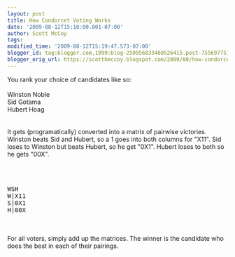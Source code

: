 ```yaml
---
layout: post
title: How Condorcet Voting Works
date: '2009-08-12T15:10:00.001-07:00'
author: Scott McCoy
tags: 
modified_time: '2009-08-12T15:19:47.573-07:00'
blogger_id: tag:blogger.com,1999:blog-250956833460526415.post-7556977510640652902
blogger_orig_url: https://scotthmccoy.blogspot.com/2009/08/how-condorcet-voting-works.html
---
```


You rank your choice of candidates like so:<br /><br />Winston Noble<br />Sid Gotama<br />Hubert Hoag<br /><br /><br />It gets (programatically) converted into a matrix of pairwise victories. Winston beats Sid and Hubert, so a 1 goes into both columns for "X11". Sid loses to Winston but beats Hubert, so he get "0X1". Hubert loses to both so he gets "00X".<br /><br /><pre><br />  WSH<br />W|X11<br />S|0X1<br />H|00X<br /></pre><br /><br />For all voters, simply add up the matrices. The winner is the candidate who does the best in each of their pairings.